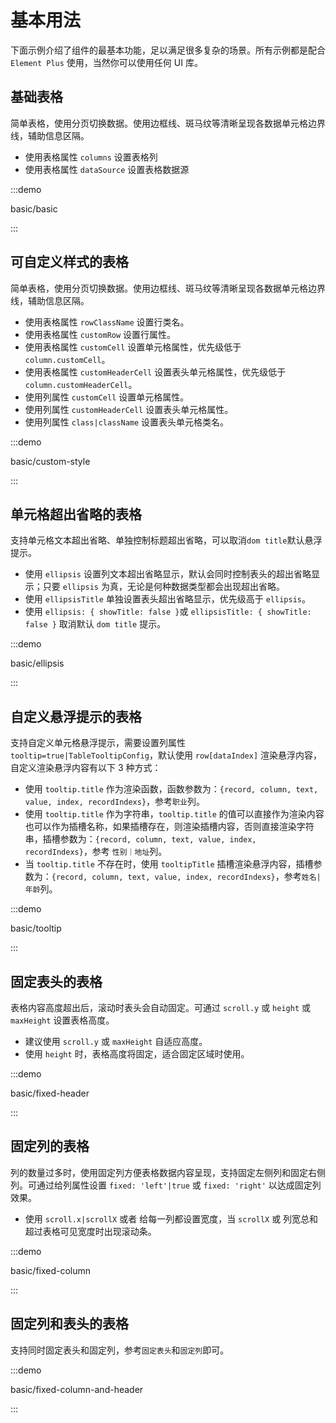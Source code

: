 # 基本用法

下面示例介绍了组件的最基本功能，足以满足很多复杂的场景。所有示例都是配合 `Element Plus` 使用，当然你可以使用任何 UI 库。

## 基础表格

简单表格，使用分页切换数据。使用边框线、斑马纹等清晰呈现各数据单元格边界线，辅助信息区隔。

- 使用表格属性 `columns` 设置表格列
- 使用表格属性 `dataSource` 设置表格数据源

:::demo

basic/basic

:::

## 可自定义样式的表格

简单表格，使用分页切换数据。使用边框线、斑马纹等清晰呈现各数据单元格边界线，辅助信息区隔。

- 使用表格属性 `rowClassName` 设置行类名。
- 使用表格属性 `customRow` 设置行属性。
- 使用表格属性 `customCell` 设置单元格属性，优先级低于 `column.customCell`。
- 使用表格属性 `customHeaderCell` 设置表头单元格属性，优先级低于 `column.customHeaderCell`。
- 使用列属性 `customCell` 设置单元格属性。
- 使用列属性 `customHeaderCell` 设置表头单元格属性。
- 使用列属性 `class|className` 设置表头单元格类名。

:::demo

basic/custom-style

:::

## 单元格超出省略的表格

支持单元格文本超出省略、单独控制标题超出省略，可以取消`dom title`默认悬浮提示。

- 使用 `ellipsis` 设置列文本超出省略显示，默认会同时控制表头的超出省略显示；只要 `ellipsis` 为真，无论是何种数据类型都会出现超出省略。
- 使用 `ellipsisTitle` 单独设置表头超出省略显示，优先级高于 `ellipsis`。
- 使用 `ellipsis: { showTitle: false }`或 `ellipsisTitle: { showTitle: false }` 取消默认 `dom title` 提示。

:::demo

basic/ellipsis

:::

## 自定义悬浮提示的表格

支持自定义单元格悬浮提示，需要设置列属性 `tooltip=true|TableTooltipConfig`，默认使用 `row[dataIndex]` 渲染悬浮内容，自定义渲染悬浮内容有以下 3 种方式：

- 使用 `tooltip.title` 作为渲染函数，函数参数为：`{record, column, text, value, index, recordIndexs}`，参考`职业`列。
- 使用 `tooltip.title` 作为字符串，`tooltip.title` 的值可以直接作为渲染内容也可以作为插槽名称，如果插槽存在，则渲染插槽内容，否则直接渲染字符串，插槽参数为：`{record, column, text, value, index, recordIndexs}`，参考 `性别｜地址`列。
- 当 `tooltip.title` 不存在时，使用 `tooltipTitle` 插槽渲染悬浮内容，插槽参数为：`{record, column, text, value, index, recordIndexs}`，参考`姓名|年龄`列。

:::demo

basic/tooltip

:::

## 固定表头的表格

表格内容高度超出后，滚动时表头会自动固定。可通过 `scroll.y` 或 `height` 或 `maxHeight` 设置表格高度。

- 建议使用 `scroll.y` 或 `maxHeight` 自适应高度。
- 使用 `height` 时，表格高度将固定，适合固定区域时使用。

:::demo

basic/fixed-header

:::

## 固定列的表格

列的数量过多时，使用固定列方便表格数据内容呈现，支持固定左侧列和固定右侧列。可通过给列属性设置 `fixed: 'left'|true` 或 `fixed: 'right'` 以达成固定列效果。

- 使用 `scroll.x|scrollX` 或者 给每一列都设置宽度，当 `scrollX` 或 列宽总和超过表格可见宽度时出现滚动条。

:::demo

basic/fixed-column

:::

## 固定列和表头的表格

支持同时固定表头和固定列，参考`固定表头`和`固定列`即可。

:::demo

basic/fixed-column-and-header

:::
